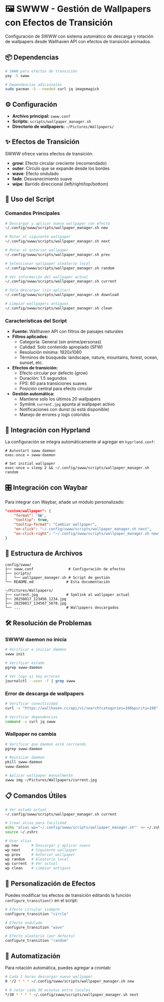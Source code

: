 # 🖼️ SWWW - Gestión de Wallpapers con Efectos de Transición

Configuración de SWWW con sistema automático de descarga y rotación de wallpapers desde Wallhaven API con efectos de transición animados.

## 📦 Dependencias
```bash
# SWWW para efectos de transición
yay -S swww

# Dependencias adicionales
sudo pacman -S --needed curl jq imagemagick
```

## ⚙️ Configuración
- **Archivo principal:** `swww.conf`
- **Scripts:** `scripts/wallpaper_manager.sh`
- **Directorio de wallpapers:** `~/Pictures/Wallpapers/`

## ✨ Efectos de Transición

SWWW ofrece varios efectos de transición:
- **grow**: Efecto circular creciente (recomendado)
- **outer**: Círculo que se expande desde los bordes
- **wave**: Efecto ondulado
- **fade**: Desvanecimiento suave
- **wipe**: Barrido direccional (left/right/top/bottom)

## 🚀 Uso del Script

### Comandos Principales
```bash
# Descargar y aplicar nuevo wallpaper con efecto
~/.config/swww/scripts/wallpaper_manager.sh new

# Rotar al siguiente wallpaper
~/.config/swww/scripts/wallpaper_manager.sh next

# Rotar al anterior wallpaper  
~/.config/swww/scripts/wallpaper_manager.sh prev

# Seleccionar wallpaper aleatorio local
~/.config/swww/scripts/wallpaper_manager.sh random

# Ver información del wallpaper actual
~/.config/swww/scripts/wallpaper_manager.sh current

# Solo descargar (sin aplicar)
~/.config/swww/scripts/wallpaper_manager.sh download

# Limpiar wallpapers antiguos
~/.config/swww/scripts/wallpaper_manager.sh clean
```

### Características del Script
- **Fuente:** Wallhaven API con filtros de paisajes naturales
- **Filtros aplicados:**
  - Categoría: General (sin anime/personas)
  - Calidad: Solo contenido apropiado (SFW)
  - Resolución mínima: 1920x1080
  - Términos de búsqueda: landscape, nature, mountains, forest, ocean, sunset, etc.
- **Efectos de transición:**
  - Efecto circular por defecto (grow)
  - Duración: 1.5 segundos
  - FPS: 60 para transiciones suaves
  - Posición central para efecto circular
- **Gestión automática:**
  - Mantiene solo los últimos 20 wallpapers
  - Symlink `current.jpg` apunta al wallpaper activo
  - Notificaciones con dunst (si está disponible)
  - Manejo de errores y logs coloridos

## 🔧 Integración con Hyprland

La configuración se integra automáticamente al agregar en `hyprland.conf`:

```properties
# Autostart swww daemon
exec-once = swww-daemon

# Set initial wallpaper
exec-once = sleep 2 && ~/.config/swww/scripts/wallpaper_manager.sh random
```

## 🎛️ Integración con Waybar

Para integrar con Waybar, añade un módulo personalizado:

```json
"custom/wallpaper": {
    "format": "🖼️",
    "tooltip": true,
    "tooltip-format": "Cambiar wallpaper",
    "on-click": "~/.config/swww/scripts/wallpaper_manager.sh next",
    "on-click-right": "~/.config/swww/scripts/wallpaper_manager.sh new"
}
```

## 📁 Estructura de Archivos
```
config/swww/
├── swww.conf                # Configuración de efectos
├── scripts/
│   └── wallpaper_manager.sh # Script de gestión
└── README.md               # Esta documentación
```

```
~/Pictures/Wallpapers/
├── current.jpg             # Symlink al wallpaper actual
├── 20250817_123456_1234.jpg
├── 20250817_134567_5678.jpg
└── ...                     # Wallpapers descargados
```

## 🛠️ Resolución de Problemas

### SWWW daemon no inicia
```bash
# Verificar e iniciar daemon
swww init

# Verificar estado
pgrep swww-daemon

# Ver logs si hay errores
journalctl --user -f | grep swww
```

### Error de descarga de wallpapers
```bash
# Verificar conectividad
curl -s "https://wallhaven.cc/api/v1/search?categories=100&purity=100" | jq .

# Verificar dependencias
command -v curl jq swww
```

### Wallpaper no cambia
```bash
# Verificar que daemon esté corriendo
pgrep swww-daemon

# Reiniciar daemon
pkill swww-daemon
swww-daemon

# Aplicar wallpaper manualmente
swww img ~/Pictures/Wallpapers/current.jpg
```

## 📋 Comandos Útiles

```bash
# Ver estado actual
~/.config/swww/scripts/wallpaper_manager.sh current

# Crear alias para facilidad
echo 'alias wp="~/.config/swww/scripts/wallpaper_manager.sh"' >> ~/.zshrc
source ~/.zshrc

# Usar alias
wp new      # Descargar y aplicar nuevo
wp next     # Siguiente wallpaper
wp prev     # Anterior wallpaper
wp random   # Aleatorio local
wp current  # Ver actual
wp clean    # Limpiar antiguos
```

## 🎨 Personalización de Efectos

Puedes modificar los efectos de transición editando la función `configure_transition()` en el script:

```bash
# Efecto circular siempre
configure_transition "circle"

# Efecto ondulado
configure_transition "wave"

# Efecto aleatorio (por defecto)
configure_transition "random"
```

## 🔄 Automatización

Para rotación automática, puedes agregar a crontab:

```bash
# Cada 2 horas descargar nuevo wallpaper
0 */2 * * * ~/.config/swww/scripts/wallpaper_manager.sh new

# O rotar cada 30 minutos entre locales
*/30 * * * * ~/.config/swww/scripts/wallpaper_manager.sh next
```
